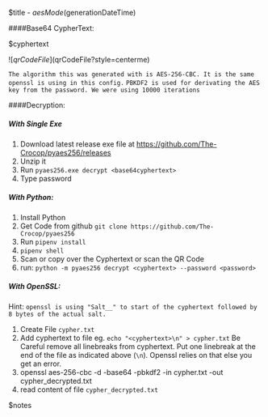 $title - ${aesMode} ($generationDateTime) 

####Base64 CypherText:

<p class="blocktext">$cyphertext</p>

![$qrCodeFile]($qrCodeFile?style=centerme)

`The algorithm this was generated with is AES-256-CBC. It is the same openssl is using in this config.`
`PBKDF2 is used for derivating the AES key from the password. We were using 10000 iterations`

####Decryption:

##### With Single Exe

1. Download latest release exe file at https://github.com/The-Crocop/pyaes256/releases
1. Unzip it
1. Run `pyaes256.exe decrypt <base64cyphertext>`
1. Type password

##### With Python:
1. Install Python
1. Get Code from github `git clone https://github.com/The-Crocop/pyaes256`
1. Run `pipenv install`
1. `pipenv shell`
1. Scan or copy over the Cyphertext or scan the QR Code
1. run: `python -m pyaes256 decrypt <cyphertext> --password <password>`

##### With OpenSSL:
Hint: `openssl is using "Salt__" to start of the cyphertext followed by 8 bytes of the actual salt.`

1. Create File `cypher.txt`
2. Add cyphertext to file eg. `echo "<cyphertext>\n" > cypher.txt` 
   Be Careful remove all linebreaks from cyphertext.
   Put one linebreak at the end of the file as indicated above (`\n`). 
    Openssl relies on that else you get an error.
3. openssl aes-256-cbc -d -base64 -pbkdf2 -in cypher.txt -out cypher_decrypted.txt
4. read content of file `cypher_decrypted.txt`

$notes
